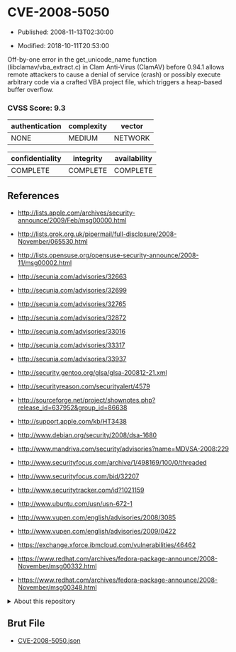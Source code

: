 # CVE-2008-5050

- Published: 2008-11-13T02:30:00

- Modified: 2018-10-11T20:53:00

Off-by-one error in the get_unicode_name function (libclamav/vba_extract.c) in Clam Anti-Virus (ClamAV) before 0.94.1 allows remote attackers to cause a denial of service (crash) or possibly execute arbitrary code via a crafted VBA project file, which triggers a heap-based buffer overflow.

### CVSS Score: **9.3**

| authentication | complexity | vector |
| --- | --- | --- |
| NONE | MEDIUM | NETWORK |

| confidentiality | integrity | availability |
| --- | --- | --- |
| COMPLETE | COMPLETE | COMPLETE |

## References

* http://lists.apple.com/archives/security-announce/2009/Feb/msg00000.html

* http://lists.grok.org.uk/pipermail/full-disclosure/2008-November/065530.html

* http://lists.opensuse.org/opensuse-security-announce/2008-11/msg00002.html

* http://secunia.com/advisories/32663

* http://secunia.com/advisories/32699

* http://secunia.com/advisories/32765

* http://secunia.com/advisories/32872

* http://secunia.com/advisories/33016

* http://secunia.com/advisories/33317

* http://secunia.com/advisories/33937

* http://security.gentoo.org/glsa/glsa-200812-21.xml

* http://securityreason.com/securityalert/4579

* http://sourceforge.net/project/shownotes.php?release_id=637952&group_id=86638

* http://support.apple.com/kb/HT3438

* http://www.debian.org/security/2008/dsa-1680

* http://www.mandriva.com/security/advisories?name=MDVSA-2008:229

* http://www.securityfocus.com/archive/1/498169/100/0/threaded

* http://www.securityfocus.com/bid/32207

* http://www.securitytracker.com/id?1021159

* http://www.ubuntu.com/usn/usn-672-1

* http://www.vupen.com/english/advisories/2008/3085

* http://www.vupen.com/english/advisories/2009/0422

* https://exchange.xforce.ibmcloud.com/vulnerabilities/46462

* https://www.redhat.com/archives/fedora-package-announce/2008-November/msg00332.html

* https://www.redhat.com/archives/fedora-package-announce/2008-November/msg00348.html

<details>
<summary>About this repository</summary> 

  This repository is part of the project [Live Hack CVE](https://github.com/Live-Hack-CVE). Main website can be found [www.live-hack.org](https://www.live-hack.org) 
  
  Made by [Sn0wAlice](https://github.com/Sn0wAlice) for the people that care about security and need to have a feed of the latest CVEs. Hope you enjoy it, don't forget to star the repo and follow me on [Twitter](https://twitter.com/Sn0wAlice) and [Github](https://github.com/Sn0wAlice). And that is my [personnal website](https://www.alice-snow.me/)

  - [Home Page](https://github.com/Live-Hack-CVE)
  - [Framework](https://github.com/Live-Hack-CVE/cve-framework)
  - [CVE database](https://github.com/Live-Hack-CVE/full_database)
  - [Changelog](https://github.com/Live-Hack-CVE/Changelog)
</details>

## Brut File

* [CVE-2008-5050.json](https://raw.githubusercontent.com/Live-Hack-CVE/full_database/main/cves/2008/CVE-2008-5050.json)

